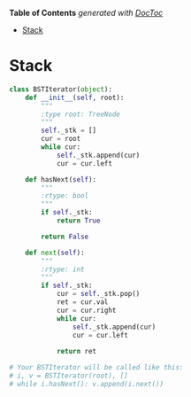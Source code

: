 <!-- START doctoc generated TOC please keep comment here to allow auto update -->
<!-- DON'T EDIT THIS SECTION, INSTEAD RE-RUN doctoc TO UPDATE -->
**Table of Contents**  *generated with [DocToc](https://github.com/thlorenz/doctoc)*

- [Stack](#stack)

<!-- END doctoc generated TOC please keep comment here to allow auto update -->

# Stack

```python
class BSTIterator(object):
    def __init__(self, root):
        """
        :type root: TreeNode
        """
        self._stk = []
        cur = root
        while cur:
            self._stk.append(cur)
            cur = cur.left

    def hasNext(self):
        """
        :rtype: bool
        """
        if self._stk:
            return True

        return False

    def next(self):
        """
        :rtype: int
        """
        if self._stk:
            cur = self._stk.pop()
            ret = cur.val
            cur = cur.right
            while cur:
                self._stk.append(cur)
                cur = cur.left
                
            return ret

# Your BSTIterator will be called like this:
# i, v = BSTIterator(root), []
# while i.hasNext(): v.append(i.next())
```
